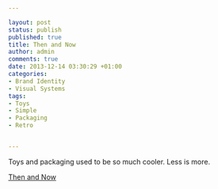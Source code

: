 ```yaml
---

layout: post
status: publish
published: true
title: Then and Now
author: admin
comments: true
date: 2013-12-14 03:30:29 +01:00
categories:
- Brand Identity
- Visual Systems
tags:
- Toys
- Simple
- Packaging
- Retro


---
```


Toys and packaging used to be so much cooler. Less is more. 

[Then and Now](http://www.cnn.com/2013/12/13/living/gallery/toys-then-and-now/index.html?hpt=hp_c3)
